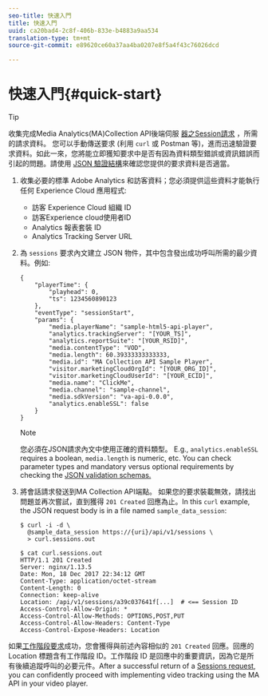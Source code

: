 ```yaml
---
seo-title: 快速入門
title: 快速入門
uuid: ca20bad4-2c8f-406b-833e-b4883a9aa534
translation-type: tm+mt
source-git-commit: e89620ce60a37aa4ba0207e8f5a4f43c76026dcd

---
```



# 快速入門{#quick-start}

>[!TIP]
>
>收集完成Media Analytics(MA)Collection API後端伺服 [器之Session請求](/help/media-collection-api/mc-api-ref/mc-api-sessions-req.md) ，所需的請求資料。 您可以手動傳送要求 (利用 `curl` 或 Postman 等)，進而迅速驗證要求資料。如此一來，您將能立即獲知要求中是否有因為資料類型錯誤或資訊錯誤而引起的問題。請使用 [JSON 驗證結構](/help/media-collection-api/mc-api-ref/mc-api-json-validation.md)來確認您提供的要求資料是否適當。

1. 收集必要的標準 Adobe Analytics 和訪客資料；您必須提供這些資料才能執行任何 Experience Cloud 應用程式:

   * 訪客 Experience Cloud 組織 ID
   * 訪客Experience cloud使用者ID
   * Analytics 報表套裝 ID
   * Analytics Tracking Server URL

1. 為 `sessions` 要求內文建立 JSON 物件，其中包含發出成功呼叫所需的最少資料。例如:

   ```
   { 
       "playerTime": { 
           "playhead": 0, 
           "ts": 1234560890123 
       }, 
       "eventType": "sessionStart", 
       "params": { 
           "media.playerName": "sample-html5-api-player", 
           "analytics.trackingServer": "[YOUR_TS]", 
           "analytics.reportSuite": "[YOUR_RSID]", 
           "media.contentType": "VOD", 
           "media.length": 60.39333333333333, 
           "media.id": "MA Collection API Sample Player", 
           "visitor.marketingCloudOrgId": "[YOUR_ORG_ID]", 
           "visitor.marketingCloudUserId": "[YOUR_ECID]",
           "media.name": "ClickMe", 
           "media.channel": "sample-channel", 
           "media.sdkVersion": "va-api-0.0.0", 
           "analytics.enableSSL": false 
       } 
   }
   ```

   >[!NOTE]
   >
   >您必須在JSON請求內文中使用正確的資料類型。 E.g., `analytics.enableSSL` requires a boolean, `media.length` is numeric, etc. You can check parameter types and mandatory versus optional requirements by checking the [JSON validation schemas.](/help/media-collection-api/mc-api-impl/mc-api-validate-reqs.md)

1. 將會話請求發送到MA Collection API端點。 如果您的要求裝載無效，請找出問題並再次嘗試，直到獲得 `201 Created` 回應為止。In this `curl` example, the JSON request body is in a file named `sample_data_session`:

   ```
   $ curl -i -d \ 
     @sample_data_session https://{uri}/api/v1/sessions \ 
     > curl.sessions.out 
   
   $ cat curl.sessions.out 
   HTTP/1.1 201 Created 
   Server: nginx/1.13.5 
   Date: Mon, 18 Dec 2017 22:34:12 GMT 
   Content-Type: application/octet-stream 
   Content-Length: 0 
   Connection: keep-alive 
   Location: /api/v1/sessions/a39c037641f[...]  # <== Session ID  
   Access-Control-Allow-Origin: * 
   Access-Control-Allow-Methods: OPTIONS,POST,PUT 
   Access-Control-Allow-Headers: Content-Type 
   Access-Control-Expose-Headers: Location
   ```

如果[工作階段要求](/help/media-collection-api/mc-api-ref/mc-api-sessions-req.md)成功，您會獲得與前述內容相似的 `201 Created` 回應。回應的 Location 標題含有工作階段 ID。工作階段 ID 是回應中的重要資訊，因為它是所有後續追蹤呼叫的必要元件。After a successful return of a [Sessions request](/help/media-collection-api/mc-api-ref/mc-api-sessions-req.md), you can confidently proceed with implementing video tracking using the MA API in your video player.
